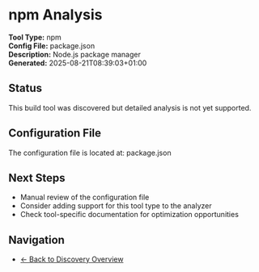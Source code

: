 # npm Analysis

**Tool Type:** npm  
**Config File:** package.json  
**Description:** Node.js package manager  
**Generated:** 2025-08-21T08:39:03+01:00

## Status

This build tool was discovered but detailed analysis is not yet supported.

## Configuration File

The configuration file is located at: package.json

## Next Steps

- Manual review of the configuration file
- Consider adding support for this tool type to the analyzer
- Check tool-specific documentation for optimization opportunities

## Navigation

- [← Back to Discovery Overview](../README.md)
